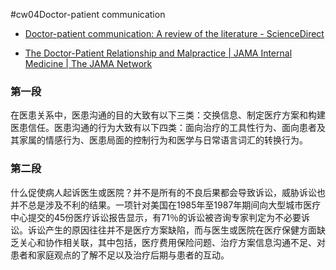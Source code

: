 #cw04Doctor-patient communication

- [Doctor-patient communication: A review of the literature - ScienceDirect](http://www.sciencedirect.com/science/article/pii/027795369400155M)

- [The Doctor-Patient Relationship and Malpractice | JAMA Internal Medicine | The JAMA Network](http://jamanetwork.com/journals/jamainternalmedicine/fullarticle/618939)  


### 第一段
在医患关系中，医患沟通的目的大致有以下三类：交换信息、制定医疗方案和构建医患信任。医患沟通的行为大致有以下四类：面向治疗的工具性行为、面向患者及其家属的情感行为、医患局面的控制行为和医学与日常语言词汇的转换行为。

### 第二段 
什么促使病人起诉医生或医院？并不是所有的不良后果都会导致诉讼，威胁诉讼也并不总是涉及不利的结果。一项针对美国在1985年至1987年期间向大型城市医疗中心提交的45份医疗诉讼报告显示，有71％的诉讼被咨询专家判定为不必要诉讼。诉讼产生的原因往往并不是医疗方案缺陷，而与医生或医院在医疗保健方面缺乏关心和协作相关联，其中包括，医疗费用保险问题、治疗方案信息沟通不足、对患者和家庭观点的了解不足以及治疗后期与患者的互动。
